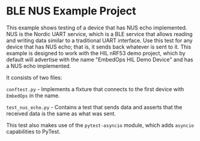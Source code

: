 # BLE NUS Example Project

This example shows testing of a device that has NUS echo implemented. 
NUS is the Nordic UART service, which is a BLE service that allows reading and writing 
data similar to a traditional UART interface. Use this test for any device that has NUS echo; that is,
it sends back whatever is sent to it. 
This example is designed to work with the HIL nRF53 demo project, which by default will advertise 
with the name "EmbedOps HIL Demo Device" and has a NUS echo implemented.

It consists of two files:

`conftest.py` - Implements a fixture that connects to the first device with `EmbedOps` in the name.

`test_nus_echo.py` - Contains a test that sends data and asserts that the received data is the same as what was sent.

This test also makes use of the `pytest-asyncio` module, which adds `asyncio` capabilities to PyTest.
